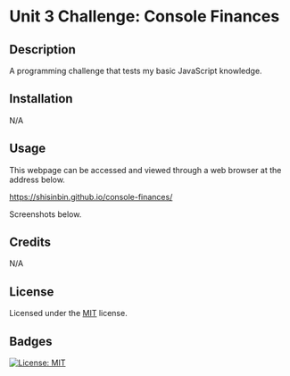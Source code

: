 # Unit 3 Challenge: Console Finances

## Description

A programming challenge that tests my basic JavaScript knowledge.

## Installation

N/A

## Usage

This webpage can be accessed and viewed through a web browser at the address below.

https://shisinbin.github.io/console-finances/

Screenshots below.

## Credits

N/A

## License

Licensed under the [MIT](https://opensource.org/licenses/MIT) license.

## Badges

[![License: MIT](https://img.shields.io/badge/License-MIT-yellow.svg)](https://opensource.org/licenses/MIT)